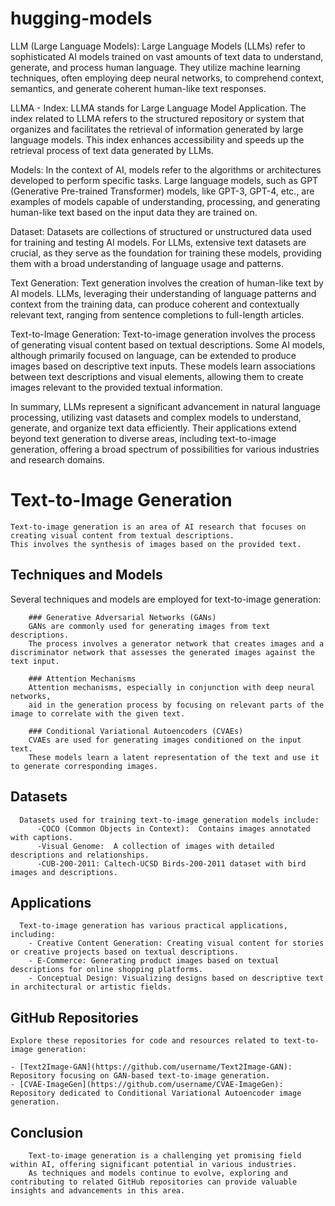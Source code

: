 # hugging-models


LLM (Large Language Models):
Large Language Models (LLMs) refer to sophisticated AI models trained on vast amounts of text data to understand, generate, and process human language. They utilize machine learning techniques, often employing deep neural networks, to comprehend context, semantics, and generate coherent human-like text responses.


LLMA - Index:
LLMA stands for Large Language Model Application.
The index related to LLMA refers to the structured repository or system that organizes and facilitates the retrieval of information generated by large language models. 
This index enhances accessibility and speeds up the retrieval process of text data generated by LLMs.


Models:
In the context of AI, models refer to the algorithms or architectures developed to perform specific tasks.
Large language models, such as GPT (Generative Pre-trained Transformer) models, like GPT-3, GPT-4, etc., are examples of models capable of understanding, processing, and generating human-like text based on the input 
data they are trained on.


Dataset:
Datasets are collections of structured or unstructured data used for training and testing AI models.
For LLMs, extensive text datasets are crucial, as they serve as the foundation for training these models, providing them with a broad understanding of language usage and patterns.


Text Generation:
Text generation involves the creation of human-like text by AI models. 
LLMs, leveraging their understanding of language patterns and context from the training data, can produce coherent and contextually relevant text, ranging from sentence completions to full-length articles.


Text-to-Image Generation:
Text-to-image generation involves the process of generating visual content based on textual descriptions.
Some AI models, although primarily focused on language, can be extended to produce images based on descriptive text inputs. 
These models learn associations between text descriptions and visual elements, allowing them to create images relevant to the provided textual information.


In summary, LLMs represent a significant advancement in natural language processing, utilizing vast datasets and complex models to understand, generate, and organize text data efficiently. Their applications extend beyond text generation to diverse areas, including text-to-image generation, offering a broad spectrum of possibilities for various industries and research domains.








# Text-to-Image Generation

    Text-to-image generation is an area of AI research that focuses on creating visual content from textual descriptions.
    This involves the synthesis of images based on the provided text.

## Techniques and Models
Several techniques and models are employed for text-to-image generation:
    
        ### Generative Adversarial Networks (GANs)
        GANs are commonly used for generating images from text descriptions. 
        The process involves a generator network that creates images and a discriminator network that assesses the generated images against the text input.
            
        ### Attention Mechanisms
        Attention mechanisms, especially in conjunction with deep neural networks, 
        aid in the generation process by focusing on relevant parts of the image to correlate with the given text.
            
        ### Conditional Variational Autoencoders (CVAEs)
        CVAEs are used for generating images conditioned on the input text. 
        These models learn a latent representation of the text and use it to generate corresponding images.

## Datasets
      Datasets used for training text-to-image generation models include:
          -COCO (Common Objects in Context):  Contains images annotated with captions.
          -Visual Genome:  A collection of images with detailed descriptions and relationships.
          -CUB-200-2011: Caltech-UCSD Birds-200-2011 dataset with bird images and descriptions.

## Applications
      Text-to-image generation has various practical applications, including:
        - Creative Content Generation: Creating visual content for stories or creative projects based on textual descriptions.
        - E-Commerce: Generating product images based on textual descriptions for online shopping platforms.
        - Conceptual Design: Visualizing designs based on descriptive text in architectural or artistic fields.

## GitHub Repositories
    
    Explore these repositories for code and resources related to text-to-image generation:
    
    - [Text2Image-GAN](https://github.com/username/Text2Image-GAN): Repository focusing on GAN-based text-to-image generation.
    - [CVAE-ImageGen](https://github.com/username/CVAE-ImageGen): Repository dedicated to Conditional Variational Autoencoder image generation.

## Conclusion
        Text-to-image generation is a challenging yet promising field within AI, offering significant potential in various industries. 
        As techniques and models continue to evolve, exploring and contributing to related GitHub repositories can provide valuable insights and advancements in this area.
